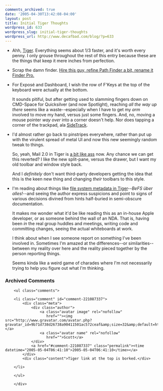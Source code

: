 ```yaml
---
comments_archived: true
date: '2005-04-30T13:42:08-04:00'
layout: post
title: Initial Tiger Thoughts
wordpress_id: 633
wordpress_slug: initial-tiger-thoughts
wordpress_url: http://www.decafbad.com/blog/?p=633
---
```

* Ahh, [Tiger][tig].  Everything seems about 1/3 faster, and it's worth every penny.  I only grouse throughout the rest of this entry because these are the things that keep it mere inches from perfection.

[tig]: http://www.apple.com/macosx/

* Scrap the damn finder.  [Hire this guy, refine Path Finder a bit, rename it Finder Pro.][pf]

[pf]: http://www.cocoatech.com/

* For Exposé and Dashboard, I wish the row of F'Keys at the top of the keyboard were actually at the bottom.  

  It sounds pitiful, but after getting used to slamming fingers down on CMD-Space for Quicksilver (and now Spotlight), reaching *all the way up there* seems like a waste--especially when I have to get my *arm* involved to move my hand, versus just some fingers.  And, no, moving a mouse pointer *way over* into a corner doesn't help.  Nor does tapping a corner of the trackpad, ala [SideTrack][st].

[st]: http://www.ragingmenace.com/software/sidetrack/

* I'd almost rather go back to pinstripes everywhere, rather than put up with the virulent spread of metal UI and now this new seemingly random tweak to things.

  So, yeah, Mail 2.0 in Tiger is [a bit like ass][m2] now.  Any chance we can get this reverted?  I like the new split-pane, versus the drawer, but I want my old toolbar and window style back.  

  And I *definitely* don't want third-party developers getting the idea that this is the keen new thing and changing *their* toolbars to this style.

[m2]: http://arstechnica.com/reviews/os/macosx-10.4.ars/3

* I'm reading about things like [file system metadata in Tiger][fsm]--*BeFS über alles!*--and seeing the author express suspicions and point to signs of various decisions divined from hints half-buried in semi-obscure documentation.  

  It makes me wonder what it'd be like reading this as an in-house Apple developer, or as someone behind the wall of an NDA.  That is, having been *in* the real group huddles and meetings, writing code and committing changes, seeing the actual whiteboards at work.
  
  I think about when I see someone report on something I've been involved in.  Sometimes I'm amazed at the differences--or similarities--between my reality over here and the reality pieced together by the person reporting things.
  
  Seems kinda like a weird game of charades where I'm not necessarily trying to help you figure out what I'm thinking.

[fsm]: http://arstechnica.com/reviews/os/macosx-10.4.ars/9

<div id="comments" class="comments archived-comments">
            <h3>Archived Comments</h3>
            
        <ul class="comments">
            
        <li class="comment" id="comment-221087337">
            <div class="meta">
                <div class="author">
                    <a class="avatar image" rel="nofollow" 
                       href=""><img src="http://www.gravatar.com/avatar.php?gravatar_id=9b71d738d26738a90411501ac572ceaf&amp;size=32&amp;default=http://mediacdn.disqus.com/1320279820/images/noavatar32.png"/></a>
                    <a class="avatar name" rel="nofollow" 
                       href="">Scott</a>
                </div>
                <a href="#comment-221087337" class="permalink"><time datetime="2005-05-04T06:41:10">2005-05-04T06:41:10</time></a>
            </div>
            <div class="content">Tiger link at the top is borked.</div>
            
        </li>
    
        </ul>
    
        </div>
    
